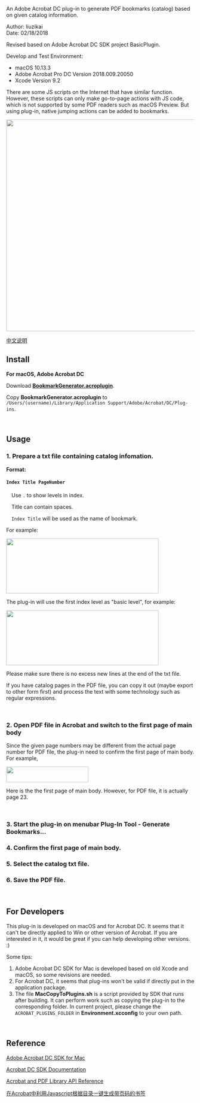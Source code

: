 An Adobe Acrobat DC plug-in to generate PDF bookmarks (catalog) based on given catalog information.  

Author: liuzikai  
Date: 02/18/2018  

Revised based on Adobe Acrobat DC SDK project BasicPlugin.  
 
Develop and Test Environment:   
* macOS 10.13.3
* Adobe Acrobat Pro DC Version 2018.009.20050
* Xcode Version 9.2
  
There are some JS scripts on the Internet that have similar function. However, these scripts can only make go-to-page actions with JS code, which is not supported by some PDF readers such as macOS Preview. But using plug-in, native jumping actions can be added to bookmarks.  

<img src="resources/C89E716F393116A6C7B229400693848A.jpg" width = "505" height = "566" align=center />

<br>

[中文说明](https://www.galacticcontender.com/2020/01/29/Acrobat-Bookmark-Generator/)

Install
---
**For macOS, Adobe Acrobat DC**  

Download [**BookmarkGenerator.acroplugin**](https://github.com/liuzikai/Acrobat-PDF-Bookmark-Generator/releases).

Copy **BookmarkGenerator.acroplugin** to `/Users/(username)/Library/Application Support/Adobe/Acrobat/DC/Plug-ins`. 

<br> 

Usage
---
### 1. Prepare a txt file containing catalog infomation.  
**Format:**  

#### `Index Title PageNumber`  

&ensp;&ensp;Use `.` to show levels in index.  

&ensp;&ensp;Title can contain spaces.  

&ensp;&ensp;`Index Title` will be used as the name of bookmark. 


For example:  

<img src="resources/DD6CE512A2C20CC41BC820BA62FC5F96.png" width = "408" height = "147" align=center />
 
The plug-in will use the first index level as "basic level", for example:   

<img src="resources/1EFF63D43FDF3E8A273654DB6A6C5F92.png" width = "408" height = "147" align=center />
  
Please make sure there is no excess new lines at the end of the txt file.  
  
If you have catalog pages in the PDF file, you can copy it out (maybe export to other form first) and process the text with some technology such as regular expressions.  
  
<br>
  
### 2. Open PDF file in Acrobat and switch to the first page of main body  
Since the given page numbers may be different from the actual page number for PDF file, the plug-in need to confirm the first page of main body. For example,  

<img src="resources/442839AD4595D327A8B0C77B624345E5.jpg" width = "220" height = "42" align=center />

Here is the the first page of main body. However, for PDF file, it is actually page 23.

<br>

### 3. Start the plug-in on menubar Plug-In Tool - Generate Bookmarks...
### 4. Confirm the first page of main body.
### 5. Select the catalog txt file.
### 6. Save the PDF file.  

<br>

For Developers
---
This plug-in is developed on macOS and for Acrobat DC. It seems that it can't be directly applied to Win or other version of Acrobat. If you are interested in it, it would be great if you can help developing other versions. :) 

Some tips:  
1. Adobe Acrobat DC SDK for Mac is developed based on old Xcode and macOS, so some revisions are needed.
2. For Acrobat DC, it seems that plug-ins won't be valid if directly put in the application package.
3. The file **MacCopyToPlugins.sh** is a script provided by SDK that runs after building. It can perform work such as copying the plug-in to the corresponding folder. In current project, please change the `ACROBAT_PLUGINS_FOLDER` in **Environment.xcconfig** to your own path. 

<br>

Reference
---
[Adobe Acrobat DC SDK for Mac](https://www.adobe.com/devnet/acrobat.html)  

[Acrobat DC SDK Documentation](https://help.adobe.com/en_US/acrobat/acrobat_dc_sdk/2015/HTMLHelp/#t=Acro12_MasterBook%2FIntroduction_Help_TitlePage%2FAbout_This_Help.htm)  

[Acrobat and PDF Library API Reference](https://help.adobe.com/en_US/acrobat/acrobat_dc_sdk/2015/HTMLHelp/Acro12_MasterBook/API_References_SectionPage/API_References/Acrobat_API_Reference/index.html)  

[在Acrobat中利用Javascript根据目录一键生成带页码的书签](http://blog.51cto.com/2134255/641839)
